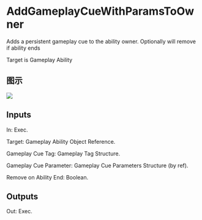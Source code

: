 # AddGameplayCueWithParamsToOwner

Adds a persistent gameplay cue to the ability owner. Optionally will remove if ability ends

Target is Gameplay Ability

## 图示

![]($-20221218-17295590.png)

## Inputs

In: Exec.

Target: Gameplay Ability Object Reference.

Gameplay Cue Tag: Gameplay Tag Structure.

Gameplay Cue Parameter: Gameplay Cue Parameters Structure (by ref).

Remove on Ability End: Boolean.  

## Outputs

Out: Exec.


